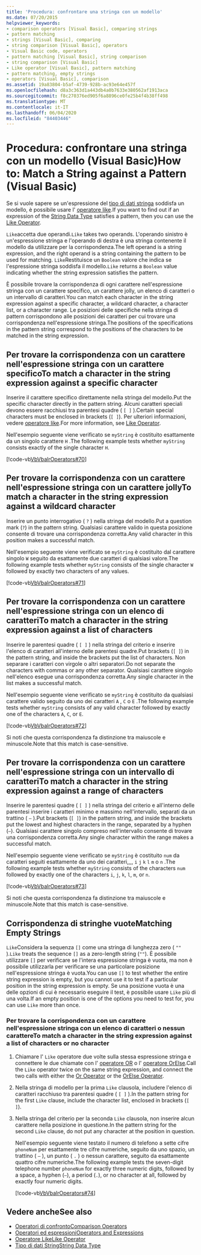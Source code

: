 ```yaml
---
title: 'Procedura: confrontare una stringa con un modello'
ms.date: 07/20/2015
helpviewer_keywords:
- comparison operators [Visual Basic], comparing strings
- pattern matching
- strings [Visual Basic], comparing
- string comparison [Visual Basic], operators
- Visual Basic code, operators
- pattern matching [Visual Basic], string comparison
- string comparison [Visual Basic]
- Like operator [Visual Basic], pattern matching
- pattern matching, empty strings
- operators [Visual Basic], comparison
ms.assetid: 19a83804-b5af-4739-928b-ac93e64e457f
ms.openlocfilehash: d8a3c363d1a443db4a0b7633e380562af1913aca
ms.sourcegitcommit: f8c270376ed905f6a8896ce0fe25b4f4b38ff498
ms.translationtype: MT
ms.contentlocale: it-IT
ms.lasthandoff: 06/04/2020
ms.locfileid: "84403446"
---
```

# <a name="how-to-match-a-string-against-a-pattern-visual-basic"></a><span data-ttu-id="a5f9f-102">Procedura: confrontare una stringa con un modello (Visual Basic)</span><span class="sxs-lookup"><span data-stu-id="a5f9f-102">How to: Match a String against a Pattern (Visual Basic)</span></span>

<span data-ttu-id="a5f9f-103">Se si vuole sapere se un'espressione del [tipo di dati stringa](../../../language-reference/data-types/string-data-type.md) soddisfa un modello, è possibile usare l' [operatore like](../../../language-reference/operators/like-operator.md).</span><span class="sxs-lookup"><span data-stu-id="a5f9f-103">If you want to find out if an expression of the [String Data Type](../../../language-reference/data-types/string-data-type.md) satisfies a pattern, then you can use the [Like Operator](../../../language-reference/operators/like-operator.md).</span></span>

<span data-ttu-id="a5f9f-104">`Like`accetta due operandi.</span><span class="sxs-lookup"><span data-stu-id="a5f9f-104">`Like` takes two operands.</span></span> <span data-ttu-id="a5f9f-105">L'operando sinistro è un'espressione stringa e l'operando di destra è una stringa contenente il modello da utilizzare per la corrispondenza.</span><span class="sxs-lookup"><span data-stu-id="a5f9f-105">The left operand is a string expression, and the right operand is a string containing the pattern to be used for matching.</span></span> <span data-ttu-id="a5f9f-106">`Like`Restituisce un `Boolean` valore che indica se l'espressione stringa soddisfa il modello.</span><span class="sxs-lookup"><span data-stu-id="a5f9f-106">`Like` returns a `Boolean` value indicating whether the string expression satisfies the pattern.</span></span>

<span data-ttu-id="a5f9f-107">È possibile trovare la corrispondenza di ogni carattere nell'espressione stringa con un carattere specifico, un carattere jolly, un elenco di caratteri o un intervallo di caratteri.</span><span class="sxs-lookup"><span data-stu-id="a5f9f-107">You can match each character in the string expression against a specific character, a wildcard character, a character list, or a character range.</span></span> <span data-ttu-id="a5f9f-108">Le posizioni delle specifiche nella stringa di pattern corrispondono alle posizioni dei caratteri per cui trovare una corrispondenza nell'espressione stringa.</span><span class="sxs-lookup"><span data-stu-id="a5f9f-108">The positions of the specifications in the pattern string correspond to the positions of the characters to be matched in the string expression.</span></span>

## <a name="to-match-a-character-in-the-string-expression-against-a-specific-character"></a><span data-ttu-id="a5f9f-109">Per trovare la corrispondenza con un carattere nell'espressione stringa con un carattere specifico</span><span class="sxs-lookup"><span data-stu-id="a5f9f-109">To match a character in the string expression against a specific character</span></span>

<span data-ttu-id="a5f9f-110">Inserire il carattere specifico direttamente nella stringa del modello.</span><span class="sxs-lookup"><span data-stu-id="a5f9f-110">Put the specific character directly in the pattern string.</span></span> <span data-ttu-id="a5f9f-111">Alcuni caratteri speciali devono essere racchiusi tra parentesi quadre ( `[ ]` ).</span><span class="sxs-lookup"><span data-stu-id="a5f9f-111">Certain special characters must be enclosed in brackets (`[ ]`).</span></span> <span data-ttu-id="a5f9f-112">Per ulteriori informazioni, vedere [operatore like](../../../language-reference/operators/like-operator.md).</span><span class="sxs-lookup"><span data-stu-id="a5f9f-112">For more information, see [Like Operator](../../../language-reference/operators/like-operator.md).</span></span>

<span data-ttu-id="a5f9f-113">Nell'esempio seguente viene verificato se `myString` è costituito esattamente da un singolo carattere `H` .</span><span class="sxs-lookup"><span data-stu-id="a5f9f-113">The following example tests whether `myString` consists exactly of the single character `H`.</span></span>

[!code-vb[VbVbalrOperators#70](~/samples/snippets/visualbasic/VS_Snippets_VBCSharp/VbVbalrOperators/VB/Class1.vb#70)]

## <a name="to-match-a-character-in-the-string-expression-against-a-wildcard-character"></a><span data-ttu-id="a5f9f-114">Per trovare la corrispondenza con un carattere nell'espressione stringa con un carattere jolly</span><span class="sxs-lookup"><span data-stu-id="a5f9f-114">To match a character in the string expression against a wildcard character</span></span>

<span data-ttu-id="a5f9f-115">Inserire un punto interrogativo ( `?` ) nella stringa del modello.</span><span class="sxs-lookup"><span data-stu-id="a5f9f-115">Put a question mark (`?`) in the pattern string.</span></span> <span data-ttu-id="a5f9f-116">Qualsiasi carattere valido in questa posizione consente di trovare una corrispondenza corretta.</span><span class="sxs-lookup"><span data-stu-id="a5f9f-116">Any valid character in this position makes a successful match.</span></span>

<span data-ttu-id="a5f9f-117">Nell'esempio seguente viene verificato se `myString` è costituito dal carattere singolo `W` seguito da esattamente due caratteri di qualsiasi valore.</span><span class="sxs-lookup"><span data-stu-id="a5f9f-117">The following example tests whether `myString` consists of the single character `W` followed by exactly two characters of any values.</span></span>

[!code-vb[VbVbalrOperators#71](~/samples/snippets/visualbasic/VS_Snippets_VBCSharp/VbVbalrOperators/VB/Class1.vb#71)]

## <a name="to-match-a-character-in-the-string-expression-against-a-list-of-characters"></a><span data-ttu-id="a5f9f-118">Per trovare la corrispondenza con un carattere nell'espressione stringa con un elenco di caratteri</span><span class="sxs-lookup"><span data-stu-id="a5f9f-118">To match a character in the string expression against a list of characters</span></span>

<span data-ttu-id="a5f9f-119">Inserire le parentesi quadre ( `[ ]` ) nella stringa del criterio e inserire l'elenco di caratteri all'interno delle parentesi quadre.</span><span class="sxs-lookup"><span data-stu-id="a5f9f-119">Put brackets (`[ ]`) in the pattern string, and inside the brackets put the list of characters.</span></span> <span data-ttu-id="a5f9f-120">Non separare i caratteri con virgole o altri separatori.</span><span class="sxs-lookup"><span data-stu-id="a5f9f-120">Do not separate the characters with commas or any other separator.</span></span> <span data-ttu-id="a5f9f-121">Qualsiasi carattere singolo nell'elenco esegue una corrispondenza corretta.</span><span class="sxs-lookup"><span data-stu-id="a5f9f-121">Any single character in the list makes a successful match.</span></span>

<span data-ttu-id="a5f9f-122">Nell'esempio seguente viene verificato se `myString` è costituito da qualsiasi carattere valido seguito da uno dei caratteri `A` , `C` o `E` .</span><span class="sxs-lookup"><span data-stu-id="a5f9f-122">The following example tests whether `myString` consists of any valid character followed by exactly one of the characters `A`, `C`, or `E`.</span></span>

[!code-vb[VbVbalrOperators#72](~/samples/snippets/visualbasic/VS_Snippets_VBCSharp/VbVbalrOperators/VB/Class1.vb#72)]

<span data-ttu-id="a5f9f-123">Si noti che questa corrispondenza fa distinzione tra maiuscole e minuscole.</span><span class="sxs-lookup"><span data-stu-id="a5f9f-123">Note that this match is case-sensitive.</span></span>

## <a name="to-match-a-character-in-the-string-expression-against-a-range-of-characters"></a><span data-ttu-id="a5f9f-124">Per trovare la corrispondenza con un carattere nell'espressione stringa con un intervallo di caratteri</span><span class="sxs-lookup"><span data-stu-id="a5f9f-124">To match a character in the string expression against a range of characters</span></span>

<span data-ttu-id="a5f9f-125">Inserire le parentesi quadre ( `[ ]` ) nella stringa del criterio e all'interno delle parentesi inserire i caratteri minimo e massimo nell'intervallo, separati da un trattino ( `–` ).</span><span class="sxs-lookup"><span data-stu-id="a5f9f-125">Put brackets (`[ ]`) in the pattern string, and inside the brackets put the lowest and highest characters in the range, separated by a hyphen (`–`).</span></span> <span data-ttu-id="a5f9f-126">Qualsiasi carattere singolo compreso nell'intervallo consente di trovare una corrispondenza corretta.</span><span class="sxs-lookup"><span data-stu-id="a5f9f-126">Any single character within the range makes a successful match.</span></span>

<span data-ttu-id="a5f9f-127">Nell'esempio seguente viene verificato se `myString` è costituito `num` da caratteri seguiti esattamente da uno dei caratteri,,,, `i` `j` `k` `l` `m` o `n` .</span><span class="sxs-lookup"><span data-stu-id="a5f9f-127">The following example tests whether `myString` consists of the characters `num` followed by exactly one of the characters `i`, `j`, `k`, `l`, `m`, or `n`.</span></span>

[!code-vb[VbVbalrOperators#73](~/samples/snippets/visualbasic/VS_Snippets_VBCSharp/VbVbalrOperators/VB/Class1.vb#73)]

<span data-ttu-id="a5f9f-128">Si noti che questa corrispondenza fa distinzione tra maiuscole e minuscole.</span><span class="sxs-lookup"><span data-stu-id="a5f9f-128">Note that this match is case-sensitive.</span></span>

## <a name="matching-empty-strings"></a><span data-ttu-id="a5f9f-129">Corrispondenza di stringhe vuote</span><span class="sxs-lookup"><span data-stu-id="a5f9f-129">Matching Empty Strings</span></span>

<span data-ttu-id="a5f9f-130">`Like`Considera la sequenza `[]` come una stringa di lunghezza zero ( `""` ).</span><span class="sxs-lookup"><span data-stu-id="a5f9f-130">`Like` treats the sequence `[]` as a zero-length string (`""`).</span></span> <span data-ttu-id="a5f9f-131">È possibile utilizzare `[]` per verificare se l'intera espressione stringa è vuota, ma non è possibile utilizzarla per verificare se una particolare posizione nell'espressione stringa è vuota.</span><span class="sxs-lookup"><span data-stu-id="a5f9f-131">You can use `[]` to test whether the entire string expression is empty, but you cannot use it to test if a particular position in the string expression is empty.</span></span> <span data-ttu-id="a5f9f-132">Se una posizione vuota è una delle opzioni di cui è necessario eseguire il test, è possibile usare `Like` più di una volta.</span><span class="sxs-lookup"><span data-stu-id="a5f9f-132">If an empty position is one of the options you need to test for, you can use `Like` more than once.</span></span>

### <a name="to-match-a-character-in-the-string-expression-against-a-list-of-characters-or-no-character"></a><span data-ttu-id="a5f9f-133">Per trovare la corrispondenza con un carattere nell'espressione stringa con un elenco di caratteri o nessun carattere</span><span class="sxs-lookup"><span data-stu-id="a5f9f-133">To match a character in the string expression against a list of characters or no character</span></span>

1. <span data-ttu-id="a5f9f-134">Chiamare l' `Like` operatore due volte sulla stessa espressione stringa e connettere le due chiamate con l' [operatore OR](../../../language-reference/operators/or-operator.md) o l' [operatore OrElse](../../../language-reference/operators/orelse-operator.md).</span><span class="sxs-lookup"><span data-stu-id="a5f9f-134">Call the `Like` operator twice on the same string expression, and connect the two calls with either the [Or Operator](../../../language-reference/operators/or-operator.md) or the [OrElse Operator](../../../language-reference/operators/orelse-operator.md).</span></span>

2. <span data-ttu-id="a5f9f-135">Nella stringa di modello per la prima `Like` clausola, includere l'elenco di caratteri racchiuso tra parentesi quadre ( `[ ]` ).</span><span class="sxs-lookup"><span data-stu-id="a5f9f-135">In the pattern string for the first `Like` clause, include the character list, enclosed in brackets (`[ ]`).</span></span>

3. <span data-ttu-id="a5f9f-136">Nella stringa del criterio per la seconda `Like` clausola, non inserire alcun carattere nella posizione in questione.</span><span class="sxs-lookup"><span data-stu-id="a5f9f-136">In the pattern string for the second `Like` clause, do not put any character at the position in question.</span></span>

    <span data-ttu-id="a5f9f-137">Nell'esempio seguente viene testato il numero di telefono a sette cifre `phoneNum` per esattamente tre cifre numeriche, seguito da uno spazio, un trattino ( `–` ), un punto ( `.` ) o nessun carattere, seguito da esattamente quattro cifre numeriche.</span><span class="sxs-lookup"><span data-stu-id="a5f9f-137">The following example tests the seven-digit telephone number `phoneNum` for exactly three numeric digits, followed by a space, a hyphen (`–`), a period (`.`), or no character at all, followed by exactly four numeric digits.</span></span>

    [!code-vb[VbVbalrOperators#74](~/samples/snippets/visualbasic/VS_Snippets_VBCSharp/VbVbalrOperators/VB/Class1.vb#74)]

## <a name="see-also"></a><span data-ttu-id="a5f9f-138">Vedere anche</span><span class="sxs-lookup"><span data-stu-id="a5f9f-138">See also</span></span>

- [<span data-ttu-id="a5f9f-139">Operatori di confronto</span><span class="sxs-lookup"><span data-stu-id="a5f9f-139">Comparison Operators</span></span>](../../../language-reference/operators/comparison-operators.md)
- [<span data-ttu-id="a5f9f-140">Operatori ed espressioni</span><span class="sxs-lookup"><span data-stu-id="a5f9f-140">Operators and Expressions</span></span>](index.md)
- [<span data-ttu-id="a5f9f-141">Operatore Like</span><span class="sxs-lookup"><span data-stu-id="a5f9f-141">Like Operator</span></span>](../../../language-reference/operators/like-operator.md)
- [<span data-ttu-id="a5f9f-142">Tipo di dati String</span><span class="sxs-lookup"><span data-stu-id="a5f9f-142">String Data Type</span></span>](../../../language-reference/data-types/string-data-type.md)
